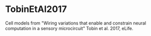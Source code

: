 # TobinEtAl2017
Cell models from "Wiring variations that enable and constrain neural computation in a sensory microcircuit" Tobin et al. 2017, eLife.
